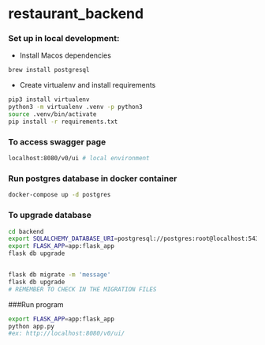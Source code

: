 # restaurant_backend


### Set up in local development:
 - Install Macos dependencies
 ```bash
brew install postgresql 
```
 - Create virtualenv and install requirements
 ```bash
pip3 install virtualenv
python3 -m virtualenv .venv -p python3
source .venv/bin/activate
pip install -r requirements.txt
```

### To access swagger page
```bash
localhost:8080/v0/ui # local environment
```
### Run postgres database in docker container
```bash
docker-compose up -d postgres
```
### To upgrade database
```bash
cd backend 
export SQLALCHEMY_DATABASE_URI=postgresql://postgres:root@localhost:5432/postgres
export FLASK_APP=app:flask_app
flask db upgrade


flask db migrate -m 'message'
flask db upgrade
# REMEMBER TO CHECK IN THE MIGRATION FILES
```
###Run program 
```bash
export FLASK_APP=app:flask_app
python app.py
#ex: http://localhost:8080/v0/ui/
```